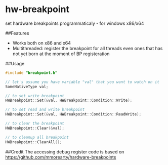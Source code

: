 # hw-breakpoint
set hardware breakpoints programmaticaly - for windows x86/x64

##Features

* Works both on x86 and x64
* Multithreaded: register the breakpoint for all threads even ones that has not yet born at the moment of BP registeration

##Usage
```c++
#include "breakpoint.h"

// let's assume you have variable "val" that you want to watch on it
SomeNativeType val;

// to set write breakpoint
HWBreakpoint::Set(&val, HWBreakpoint::Condition::Write);

// to set read and write breakpoint
HWBreakpoint::Set(&val, HWBreakpoint::Condition::ReadWrite);

// to clear the breakpoint
HWBreakpoint::Clear(&val);

// to cleanup all breakpoint
HWBreakpoint::ClearAll();
```
##Credit
The accessing debug register code is based on https://github.com/mmorearty/hardware-breakpoints

